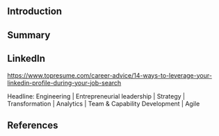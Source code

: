 ## Introduction


## Summary



## LinkedIn

https://www.topresume.com/career-advice/14-ways-to-leverage-your-linkedin-profile-during-your-job-search

Headline:
Engineering | Entrepreneurial leadership | Strategy | Transformation | Analytics | Team & Capability Development | Agile

## References

